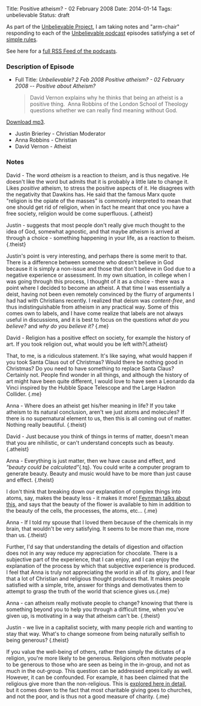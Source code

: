 Title: Positive atheism? - 02 February 2008
Date: 2014-01-14
Tags: unbelievable
Status: draft

As part of the [Unbelievable Project], I am taking notes and "arm-chair" responding to each of the [Unbelievable podcast] episodes 
satisfying a set of [simple rules].

See here for a [full RSS Feed of the podcasts].
    
### Description of Episode
* Full Title: *Unbelievable? 2 Feb 2008 Positive atheism? - 02 February 2008 -- Positive about Atheism?*
    > David Vernon explains why he thinks that being an atheist is a positive thing.&nbsp; Anna Robbins of the London School of Theology questions whether we can really find meaning without God.

[Download mp3].

* Justin Brierley - Christian Moderator
* Anna Robbins - Christian
* David Vernon - Atheist

### Notes

David - The word *atheism* is a reaction to *theism*, and is thus negative.  He doesn't like the word but admits that it is probably a little late to change it.  Likes *positive* atheism, to stress the positive aspects of it.  He disagrees with the negativity that Dawkins has.  He said that the famous Marx quote "religion is the opiate of the masses" is commonly interpreted to mean that one should get rid of religion, when in fact he meant that once you have a free society, religion would be come superfluous. {.atheist}

Justin - suggests that most people don't really give much thought to the idea of God, somewhat agnostic, and that maybe atheism is arrived at through a choice - something happening in your life, as a reaction to theism.{.theist}

Justin's point is very interesting, and perhaps there is some merit to that.  There is a difference between someone who doesn't believe in God because it is simply a non-issue and those that don't believe in God due to a negative experience or assessment.  In my own situation, in college when I was going through this process, I thought of it as a choice - there was a point where I decided to become an atheist.  A that time I was essentially a deist, having not been even remotely convinced by the flurry of arguments I had had with Christians recently.  I realized that deism was *content-free*, and thus indistinguishable from atheism in any practical way.  Some of this comes own to labels, and I have come realize that labels are not always useful in discussions, and it is best to focus on the questions *what do you believe?* and *why do you believe it?* {.me}

David - Religion has a positive effect on society, for example the history of art.  If you took religion out, what would you be left with?{.atheist}

That, to me, is a ridiculous statement.  It's like saying, what would happen if you took Santa Claus out of Christmas?  Would there be nothing good in Christmas?  Do you need to have something to replace Santa Claus?  Certainly not.  People find wonder in all things, and although the history of art might have been quite different, I would love to have seen a Leonardo da Vinci inspired by the Hubble Space Telescope and the Large Hadron Collider. {.me}

Anna - Where does an atheist get his/her meaning in life?  If you take atheism to its natural conclusion, aren't we just atoms and molecules?  If there is no supernatural element to us, then this is all coming out of matter.  Nothing really beautiful.  {.theist}

David - Just because you think of things in terms of matter, doesn't mean that you are nihilistic, or can't understand concepts such as beauty.{.atheist}

Anna - Everything is just matter, then we have cause and effect, and *"beauty could be calculated"*{.tq}.  You could write a computer program to generate beauty.  Beauty and music would have to be more than just cause and effect.  {.theist}

I don't think that breaking down our explanation of complex things into atoms, say, makes the beauty less - it makes it more!  [Feynman talks about this], and says that the beauty of the flower is available to him in addition to the beauty of the cells, the processes, the atoms, etc...  {.me}

Anna - If I told my spouse that I loved them because of the chemicals in my brain, that wouldn't be very satisfying.  It seems to be more than me, more than us.  {.theist}

Further, I'd say that understanding the details of digestion and olfaction does not in any way reduce my appreciation for chocolate.  There is a subjective part of the experience, that I can enjoy, and I can enjoy the explanation of the process by which that subjective experience is produced.  I feel that Anna is truly not appreciating the world in all of its glory, and I fear that a lot of Christian and religious thought produces that.  It makes people satisfied with a simple, trite, answer for things and demotivates them to attempt to grasp the truth of the world that science gives us.{.me}

Anna - can atheism really motivate people to change?  knowing that there is something beyond you to help you through a difficult time, when you've given up, is motivating in a way that atheism can't be. {.theist}

Justin - we live in a capitalist society, with many people rich and wanting to stay that way.  What's to change someone from being naturally selfish to being generous? {.theist}

If you value the well-being of others, rather then simply the dictates of a religion, you're more likely to be generous.  Religions often motivate people to be generous to those who are seen as being in the in-group, and not as much in the out-group.  This question can be addressed empirically as well.  However, it can be confounded.  For example, it has been claimed that the religious give more than the non-religious.  This is [explored here in detail], but it comes down to the fact that most charitable giving goes to churches, and not the poor, and is thus not a good measure of charity.  {.me}

    
[Unbelievable Project]: http://brianblais.wordpress.com/2013/02/27/unbelievable-project-a-non-believers-armchair-perspective-on-six-years-of-christian-debates/
[Unbelievable podcast]: http://www.premierradio.org.uk/shows/saturday/unbelievable.aspx
[simple rules]: http://brianblais.wordpress.com/2013/02/27/unbelievable-project-a-non-believers-armchair-perspective-on-six-years-of-christian-debates/
[full RSS Feed of the podcasts]:  http://ondemand.premier.org.uk/unbelievable/AudioFeed.aspx
[Download mp3]: http://media.premier.org.uk/unbelievable/b95a60ec-259a-4749-9f5d-b6df30248a74.mp3
    
[Feynman talks about this]: http://www.youtube.com/watch?v=cRmbwczTC6E    
[explored here in detail]: http://www.patheos.com/blogs/friendlyatheist/2013/11/28/are-religious-people-really-more-generous-than-atheists-a-new-study-puts-that-myth-to-rest/